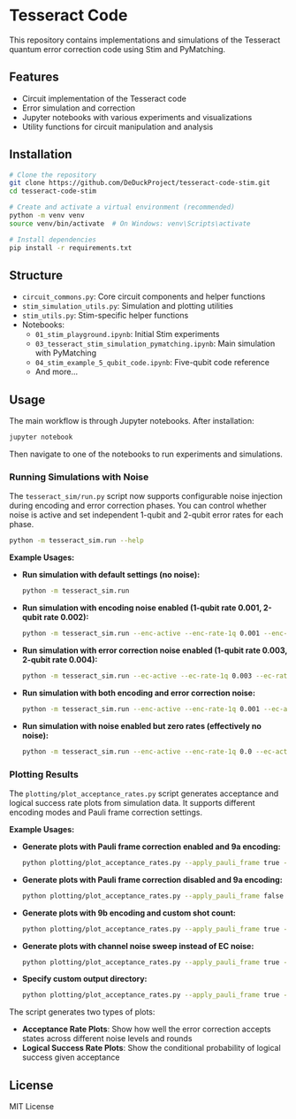 # Tesseract Code

This repository contains implementations and simulations of the Tesseract quantum error correction code using Stim and PyMatching.

## Features

- Circuit implementation of the Tesseract code
- Error simulation and correction
- Jupyter notebooks with various experiments and visualizations
- Utility functions for circuit manipulation and analysis

## Installation

```bash
# Clone the repository
git clone https://github.com/DeDuckProject/tesseract-code-stim.git
cd tesseract-code-stim

# Create and activate a virtual environment (recommended)
python -m venv venv
source venv/bin/activate  # On Windows: venv\Scripts\activate

# Install dependencies
pip install -r requirements.txt
```

## Structure

- `circuit_commons.py`: Core circuit components and helper functions
- `stim_simulation_utils.py`: Simulation and plotting utilities
- `stim_utils.py`: Stim-specific helper functions
- Notebooks:
  - `01_stim_playground.ipynb`: Initial Stim experiments
  - `03_tesseract_stim_simulation_pymatching.ipynb`: Main simulation with PyMatching
  - `04_stim_example_5_qubit_code.ipynb`: Five-qubit code reference
  - And more...

## Usage

The main workflow is through Jupyter notebooks. After installation:

```bash
jupyter notebook
```

Then navigate to one of the notebooks to run experiments and simulations.

### Running Simulations with Noise

The `tesseract_sim/run.py` script now supports configurable noise injection during encoding and error correction phases. You can control whether noise is active and set independent 1-qubit and 2-qubit error rates for each phase.

```bash
python -m tesseract_sim.run --help
```

**Example Usages:**

*   **Run simulation with default settings (no noise):**
    ```bash
    python -m tesseract_sim.run
    ```

*   **Run simulation with encoding noise enabled (1-qubit rate 0.001, 2-qubit rate 0.002):**
    ```bash
    python -m tesseract_sim.run --enc-active --enc-rate-1q 0.001 --enc-rate-2q 0.002
    ```

*   **Run simulation with error correction noise enabled (1-qubit rate 0.003, 2-qubit rate 0.004):**
    ```bash
    python -m tesseract_sim.run --ec-active --ec-rate-1q 0.003 --ec-rate-2q 0.004
    ```

*   **Run simulation with both encoding and error correction noise:**
    ```bash
    python -m tesseract_sim.run --enc-active --enc-rate-1q 0.001 --ec-active --ec-rate-1q 0.003 --rounds 5 --shots 5000
    ```

*   **Run simulation with noise enabled but zero rates (effectively no noise):**
    ```bash
    python -m tesseract_sim.run --enc-active --enc-rate-1q 0.0 --ec-active --ec-rate-1q 0.0
    ```

### Plotting Results

The `plotting/plot_acceptance_rates.py` script generates acceptance and logical success rate plots from simulation data. It supports different encoding modes and Pauli frame correction settings.

**Example Usages:**

*   **Generate plots with Pauli frame correction enabled and 9a encoding:**
    ```bash
    python plotting/plot_acceptance_rates.py --apply_pauli_frame true --encoding-mode 9a
    ```

*   **Generate plots with Pauli frame correction disabled and 9a encoding:**
    ```bash
    python plotting/plot_acceptance_rates.py --apply_pauli_frame false --encoding-mode 9a
    ```

*   **Generate plots with 9b encoding and custom shot count:**
    ```bash
    python plotting/plot_acceptance_rates.py --apply_pauli_frame true --encoding-mode 9b --shots 5000
    ```

*   **Generate plots with channel noise sweep instead of EC noise:**
    ```bash
    python plotting/plot_acceptance_rates.py --apply_pauli_frame true --encoding-mode 9a --sweep-channel-noise
    ```

*   **Specify custom output directory:**
    ```bash
    python plotting/plot_acceptance_rates.py --apply_pauli_frame true --encoding-mode 9a --out-dir ./custom_plots
    ```

The script generates two types of plots:
- **Acceptance Rate Plots**: Show how well the error correction accepts states across different noise levels and rounds
- **Logical Success Rate Plots**: Show the conditional probability of logical success given acceptance

## License

MIT License 